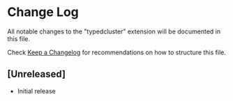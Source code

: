 # Change Log

All notable changes to the "typedcluster" extension will be documented in this file.

Check [Keep a Changelog](http://keepachangelog.com/) for recommendations on how to structure this file.

## [Unreleased]

- Initial release